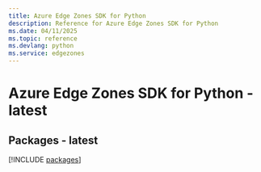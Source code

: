 ```yaml
---
title: Azure Edge Zones SDK for Python
description: Reference for Azure Edge Zones SDK for Python
ms.date: 04/11/2025
ms.topic: reference
ms.devlang: python
ms.service: edgezones
---
```

# Azure Edge Zones SDK for Python - latest
## Packages - latest
[!INCLUDE [packages](edge-zones-index.md)]